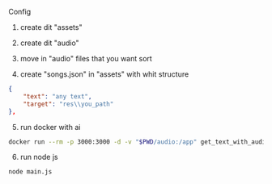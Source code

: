 Config
1. create dit "assets"
2. create dit "audio"

3. move in "audio" files that you want sort
4. create "songs.json" in "assets" with whit structure
```json
{
    "text": "any text",
    "target": "res\\you_path"
},
```

5. run docker with ai
```sh
docker run --rm -p 3000:3000 -d -v "$PWD/audio:/app" get_text_with_audio
```

6. run node js
```sh
node main.js
```